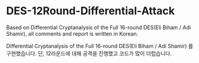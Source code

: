 # DES-12Round-Differential-Attack
Based on Differential Cryptanalysis of the Full 16-round DES(Eli Biham / Adi Shamir), all comments and report is written in Korean.

Differential Cryptanalysis of the Full 16-round DES(Eli Biham / Adi Shamir) 를 구현했습니다. 단, 12라운드에 대해 공격을 진행했고 코드가 많이 더럽습니다.
